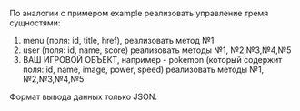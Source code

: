 ﻿По аналогии с примером example реализовать управление тремя сущностями:

1. menu (поля: id, title, href), реализовать метод №1
2. user (поля: id, name, score) реализовать методы №1, №2,№3,№4,№5
3. ВАШ ИГРОВОЙ ОБЪЕКТ, например - pokemon (который содержит поля: id, name, image, power, speed)  реализовать методы №1, №2,№3,№4,№5

Формат вывода данных только JSON. 

